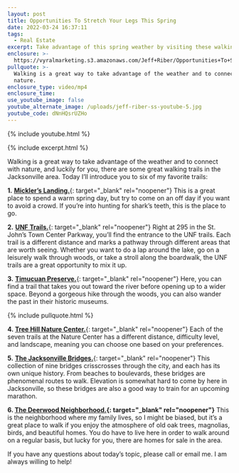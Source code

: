 ```yaml
---
layout: post
title: Opportunities To Stretch Your Legs This Spring
date: 2022-03-24 16:37:11
tags:
  - Real Estate
excerpt: Take advantage of this spring weather by visiting these walking trails.
enclosure: >-
  https://vyralmarketing.s3.amazonaws.com/Jeff+Riber/Opportunities+To+Stretch+Your+Legs+This+Spring.mp4
pullquote: >-
  Walking is a great way to take advantage of the weather and to connect with
  nature.
enclosure_type: video/mp4
enclosure_time:
use_youtube_image: false
youtube_alternate_image: /uploads/jeff-riber-ss-youtube-5.jpg
youtube_code: dNnHQsrUZHo
---
```

{% include youtube.html %}

{% include excerpt.html %}

Walking is a great way to take advantage of the weather and to connect with nature, and luckily for you, there are some great walking trails in the Jacksonville area. Today I’ll introduce you to six of my favorite trails:

**1\.**&nbsp;[**Mickler’s Landing.**](https://www.floridashistoriccoast.com/beaches/micklers-landing/){: target="_blank" rel="noopener"} This is a great place to spend a warm spring day, but try to come on an off day if you want to avoid a crowd. If you’re into hunting for shark’s teeth, this is the place to go.

**2\.**&nbsp;[**UNF Trails.**](https://www.unf.edu/recwell/ecoadventure/Trails/){: target="_blank" rel="noopener"}&nbsp;Right at 295 in the St. John’s Town Center Parkway, you’ll find the entrance to the UNF trails. Each trail is a different distance and marks a pathway through different areas that are worth seeing. Whether you want to do a lap around the lake, go on a leisurely walk through woods, or take a stroll along the boardwalk, the UNF trails are a great opportunity to mix it up.

**3\.**&nbsp;[**Timucuan Preserve.**](https://www.nps.gov/timu/index.htm){: target="_blank" rel="noopener"} Here, you can find a trail that takes you out toward the river before opening up to a wider space. Beyond a gorgeous hike through the woods, you can also wander the past in their historic museums.

{% include pullquote.html %}

**4\.&nbsp;**[**Tree Hill Nature Center.**](https://www.treehill.org/visit/trails){: target="_blank" rel="noopener"} Each of the seven trails at the Nature Center has a different distance, difficulty level, and landscape, meaning you can choose one based on your preferences.

**5\.**&nbsp;[**The Jacksonville Bridges.**](https://www.visitjacksonville.com/blog/city-of-bridges/){: target="_blank" rel="noopener"}&nbsp;This collection of nine bridges crisscrosses through the city, and each has its own unique history. From beaches to boulevards, these bridges are phenomenal routes to walk. Elevation is somewhat hard to come by here in Jacksonville, so these bridges are also a good way to train for an upcoming marathon.

**6\. [The Deerwood Neighborhood.](http://jeffreyriber-eraheavenerrealty.sites.erarealestate.com/search/#status=active&amp;sold_days=180&amp;pstatus=1%2C11&amp;ls_conversion=acres&amp;location_search_field=Deerwood%2C%20Jacksonville%2C%20FL%2C%20USA&amp;drive_time=09%3A00&amp;drive_duration=15&amp;drive_avoid_ferry=1&amp;drive_departure=1&amp;ss_description=Deerwood%2C%20Jacksonville%2C%20FL%2032256&amp;ss_email_freq=40&amp;ss_send_zero_result=1&amp;bounds_north=30.250245774488683&amp;bounds_east=-81.51471500703794&amp;bounds_south=30.200928038279056&amp;bounds_west=-81.56003361055356&amp;center_lat=30.2412966&amp;center_lon=-81.5303821&amp;center_lat_pan=30.225589997910827&amp;center_lon_pan=-81.53737430879575&amp;geotype=CUSTOM&amp;user_lat=30.2412966&amp;user_lon=-81.5303821&amp;pgsize=20&amp;startidx=0&amp;zoom=14&amp;user_uuid=8b24c2b7-e6f1-4d57-bb22-12d381133038&amp;sort_by=1&amp;company_uuid=3986599&amp;commute=0&amp;geolayer=%7B%22custom%22%3Atrue%2C%22geojson%22%3A%7B%22type%22%3A%22MultiPolygon%22%2C%22coordinates%22%3A%5B%5B%5B%5B-81.55222301790218%2C30.21976810774834%5D%2C%5B-81.55222301790218%2C30.219842274121234%5D%2C%5B-81.5521371872137%2C30.230150855810432%5D%2C%5B-81.55205135652523%2C30.232375587776687%5D%2C%5B-81.5517938644598%2C30.233413778799967%5D%2C%5B-81.55170803377132%2C30.233562090908336%5D%2C%5B-81.55162220308284%2C30.23371040279297%5D%2C%5B-81.55093555757503%2C30.234451958859932%5D%2C%5B-81.54981975862484%2C30.235267664072914%5D%2C%5B-81.54964809724788%2C30.235341818756655%5D%2C%5B-81.54947643587093%2C30.235415973384452%5D%2C%5B-81.54913311311702%2C30.235490127956314%5D%2C%5B-81.5466440231512%2C30.236009208393096%5D%2C%5B-81.5426099807928%2C30.236305824554904%5D%2C%5B-81.54183750459651%2C30.236305824554904%5D%2C%5B-81.53840427705745%2C30.236083362517448%5D%2C%5B-81.5353143722723%2C30.235786745684383%5D%2C%5B-81.53488521882991%2C30.235712591336277%5D%2C%5B-81.53359775850276%2C30.235490127956314%5D%2C%5B-81.52801876375179%2C30.23430364809404%5D%2C%5B-81.52776127168636%2C30.234229492627165%5D%2C%5B-81.52750377962093%2C30.23415533710439%5D%2C%5B-81.5272462875555%2C30.234081181525664%5D%2C%5B-81.5269029648016%2C30.233858714453838%5D%2C%5B-81.52655964204769%2C30.23363624687863%5D%2C%5B-81.52647381135921%2C30.233562090908336%5D%2C%5B-81.52638798067073%2C30.23348793488214%5D%2C%5B-81.52630214998226%2C30.233413778799967%5D%2C%5B-81.52407055208187%2C30.230966596709695%5D%2C%5B-81.52389889070491%2C30.23074412259017%5D%2C%5B-81.52364139863948%2C30.230373331272325%5D%2C%5B-81.52355556795101%2C30.23022501435364%5D%2C%5B-81.52346973726253%2C30.230076697211246%5D%2C%5B-81.52338390657405%2C30.22985422107818%5D%2C%5B-81.52329807588558%2C30.229557585451015%5D%2C%5B-81.52312641450862%2C30.22889015201796%5D%2C%5B-81.52269726106624%2C30.22696198554102%5D%2C%5B-81.52261143037776%2C30.226442857337428%5D%2C%5B-81.52252559968929%2C30.22592372639341%5D%2C%5B-81.52252559968929%2C30.216727238313428%5D%2C%5B-81.52269726106624%2C30.216356394146903%5D%2C%5B-81.52278309175472%2C30.216208056088874%5D%2C%5B-81.52329807588558%2C30.215466362443788%5D%2C%5B-81.52364139863948%2C30.21539219277174%5D%2C%5B-81.52492885896663%2C30.215243853259896%5D%2C%5B-81.53093700715999%2C30.214873003501772%5D%2C%5B-81.53342609712581%2C30.214873003501772%5D%2C%5B-81.54012089082698%2C30.214947173565236%5D%2C%5B-81.55127888032894%2C30.218136433397103%5D%2C%5B-81.55222301790218%2C30.21976810774834%5D%2C%5B-81.55222301790218%2C30.21976810774834%5D%5D%5D%5D%7D%2C%22geolayerid%22%3A-1%2C%22templateids%22%3A%5B%5D%7D&amp;buffer_miles=0.25&amp;geospatial=true&amp;ptype=1%2C2&amp;searchType=criteria&amp;omit_hidden=true&amp;ex_pend=true){: target="_blank" rel="noopener"}** This is the neighborhood where my family lives, so I might be biased, but it’s a great place to walk if you enjoy the atmosphere of old oak trees, magnolias, birds, and beautiful homes. You do have to live here in order to walk around on a regular basis, but lucky for you, there are homes for sale in the area.

If you have any questions about today’s topic, please call or email me. I am always willing to help\!
